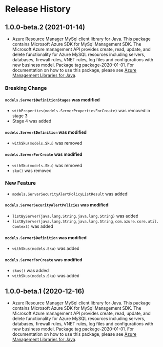 # Release History

## 1.0.0-beta.2 (2021-01-14)

- Azure Resource Manager MySql client library for Java. This package contains Microsoft Azure SDK for MySql Management SDK. The Microsoft Azure management API provides create, read, update, and delete functionality for Azure MySQL resources including servers, databases, firewall rules, VNET rules, log files and configurations with new business model. Package tag package-2020-01-01. For documentation on how to use this package, please see [Azure Management Libraries for Java](https://aka.ms/azsdk/java/mgmt).

### Breaking Change

#### `models.Server$DefinitionStages` was modified

* `withProperties(models.ServerPropertiesForCreate)` was removed in stage 3
* Stage 4 was added

#### `models.Server$Definition` was modified

* `withSku(models.Sku)` was removed

#### `models.ServerForCreate` was modified

* `withSku(models.Sku)` was removed
* `sku()` was removed

### New Feature

* `models.ServerSecurityAlertPolicyListResult` was added

#### `models.ServerSecurityAlertPolicies` was modified

* `listByServer(java.lang.String,java.lang.String)` was added
* `listByServer(java.lang.String,java.lang.String,com.azure.core.util.Context)` was added

#### `models.Server$Definition` was modified

* `withSkus(models.Sku)` was added

#### `models.ServerForCreate` was modified

* `skus()` was added
* `withSkus(models.Sku)` was added

## 1.0.0-beta.1 (2020-12-16)

- Azure Resource Manager MySql client library for Java. This package contains Microsoft Azure SDK for MySql Management SDK. The Microsoft Azure management API provides create, read, update, and delete functionality for Azure MySQL resources including servers, databases, firewall rules, VNET rules, log files and configurations with new business model. Package tag package-2020-01-01. For documentation on how to use this package, please see [Azure Management Libraries for Java](https://aka.ms/azsdk/java/mgmt).